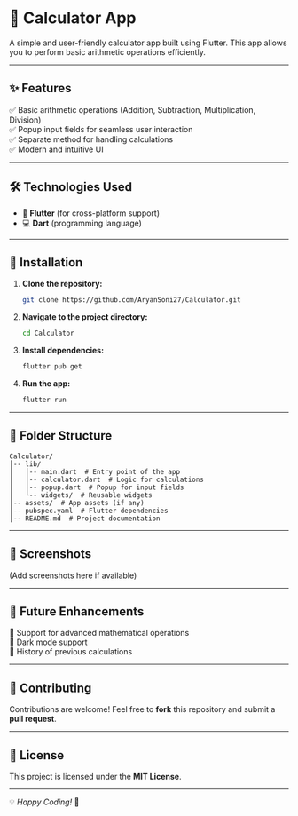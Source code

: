 # 🧮 Calculator App

A simple and user-friendly calculator app built using Flutter. This app allows you to perform basic arithmetic operations efficiently.

---

## ✨ Features
✅ Basic arithmetic operations (Addition, Subtraction, Multiplication, Division)  
✅ Popup input fields for seamless user interaction  
✅ Separate method for handling calculations  
✅ Modern and intuitive UI  

---

## 🛠️ Technologies Used
- 🎯 **Flutter** (for cross-platform support)
- 💻 **Dart** (programming language)

---

## 🚀 Installation
1. **Clone the repository:**
   ```sh
   git clone https://github.com/AryanSoni27/Calculator.git
   ```
2. **Navigate to the project directory:**
   ```sh
   cd Calculator
   ```
3. **Install dependencies:**
   ```sh
   flutter pub get
   ```
4. **Run the app:**
   ```sh
   flutter run
   ```

---

## 📂 Folder Structure
```
Calculator/
│-- lib/
│   │-- main.dart  # Entry point of the app
│   │-- calculator.dart  # Logic for calculations
│   │-- popup.dart  # Popup for input fields
│   └-- widgets/  # Reusable widgets
│-- assets/  # App assets (if any)
│-- pubspec.yaml  # Flutter dependencies
│-- README.md  # Project documentation
```

---

## 📸 Screenshots
(Add screenshots here if available)

---

## 🔮 Future Enhancements
🚀 Support for advanced mathematical operations  
🌙 Dark mode support  
📝 History of previous calculations  

---

## 🤝 Contributing
Contributions are welcome! Feel free to **fork** this repository and submit a **pull request**.

---

## 📜 License
This project is licensed under the **MIT License**.

---

💡 _Happy Coding!_ 🎉
